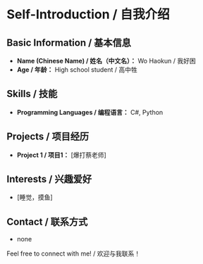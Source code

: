 # Self-Introduction / 自我介绍

## Basic Information / 基本信息
- **Name (Chinese Name) / 姓名（中文名）：** Wo Haokun / 我好困
- **Age / 年龄：** High school student / 高中牲

## Skills / 技能
- **Programming Languages / 编程语言：** C#, Python

## Projects / 项目经历
- **Project 1 / 项目1：** [爆打蔡老师]

## Interests / 兴趣爱好
- [睡觉，摸鱼]

## Contact / 联系方式
- none

Feel free to connect with me! / 欢迎与我联系！ 

